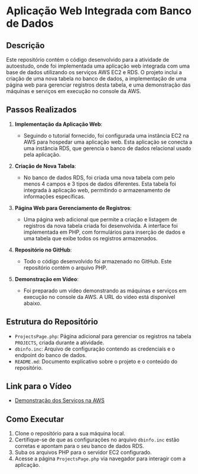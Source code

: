 # Aplicação Web Integrada com Banco de Dados

## Descrição

Este repositório contém o código desenvolvido para a atividade de autoestudo, onde foi implementada uma aplicação web integrada com uma base de dados utilizando os serviços AWS EC2 e RDS. O projeto inclui a criação de uma nova tabela no banco de dados, a implementação de uma página web para gerenciar registros desta tabela, e uma demonstração das máquinas e serviços em execução no console da AWS.

## Passos Realizados

1. **Implementação da Aplicação Web**:
   - Seguindo o tutorial fornecido, foi configurada uma instância EC2 na AWS para hospedar uma aplicação web. Esta aplicação se conecta a uma instância RDS, que gerencia o banco de dados relacional usado pela aplicação.

2. **Criação de Nova Tabela**:
   - No banco de dados RDS, foi criada uma nova tabela com pelo menos 4 campos e 3 tipos de dados diferentes. Esta tabela foi integrada à aplicação web, permitindo o armazenamento de informações específicas.

3. **Página Web para Gerenciamento de Registros**:
   - Uma página web adicional que permite a criação e listagem de registros da nova tabela criada foi desenvolvida. A interface foi implementada em PHP, com formulários para inserção de dados e uma tabela que exibe todos os registros armazenados.

4. **Repositório no GitHub**:
   - Todo o código desenvolvido foi armazenado no GitHub. Este repositório contém o arquivo PHP.

5. **Demonstração em Vídeo**:
   - Foi preparado um vídeo demonstrando as máquinas e serviços em execução no console da AWS. A URL do vídeo está disponível abaixo.

## Estrutura do Repositório

- `ProjectsPage.php`: Página adicional para gerenciar os registros na tabela `PROJECTS`, criada durante a atividade.
- `dbinfo.inc`: Arquivo de configuração contendo as credenciais e o endpoint do banco de dados.
- `README.md`: Documento explicativo sobre o projeto e o conteúdo do repositório.

## Link para o Vídeo

- [Demonstração dos Serviços na AWS](https://youtu.be/8lmxxHXHymU)

## Como Executar

1. Clone o repositório para a sua máquina local.
2. Certifique-se de que as configurações no arquivo `dbinfo.inc` estão corretas e apontam para o seu banco de dados RDS.
3. Suba os arquivos PHP para o servidor EC2 configurado.
4. Acesse a página  `ProjectsPage.php` via navegador para interagir com a aplicação.

